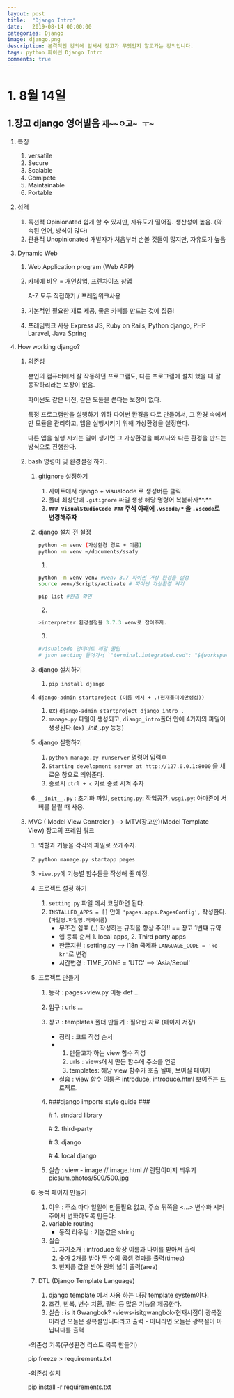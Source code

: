 ```yaml
---
layout: post
title:  "Django Intro"
date:   2019-08-14 00:00:00
categories: Django
image: django.png
description: 본격적인 강의에 앞서서 장고가 무엇인지 알고가는 강의입니다.
tags: python 파이썬 Django Intro
comments: true
---
```


# 1. 8월 14일 

## 	1.장고 django 영어발음 `재~~ㅇ고~ ㅜ~`

1. 특징

   1. versatile
   2. Secure
   3. Scalable
   4. Comlpete
   5. Maintainable
   6. Portable

2. 성격

   1. 독선적 Opinionated 쉽게 할 수 있지만, 자유도가 떨어짐. 생산성이 높음. (약속된 언어, 방식이 많다)
   2. 관용적 Unopinionated 개발자가 처음부터 손볼 것들이 많지만, 자유도가 높음

3. Dynamic Web

   1. Web Application program (Web APP)

   2. 카페에 비유 = 개인창업, 프렌차이즈 창업

      A-Z 모두 직접하기 / 프레임워크사용

   3. 기본적인 필요한 재료 제공, 좋은 카페를 만드는 것에 집중!

   4. 프레임워크 사용 Express JS, Ruby on Rails, Python django, PHP Laravel, Java Spring

4. How working django?

   1. 의존성

      본인의 컴퓨터에서 잘 작동하던 프로그램도, 다른 프로그램에 설치 했을 때 잘 동작하리라는 보장이 없음.

      파이썬도 같은 버전, 같은 모듈을 쓴다는 보장이 없다.

      특정 프로그램만을 실행하기 위하 파이썬 환경을 따로 만들어서, 그 환경 속에서만 모듈을 관리하고, 앱을 실행시키기 위해 가상환경을 설정한다.

      다른 앱을 실행 시키는 일이 생기면 그 가상환경을 빠져나와 다른 환경을 만드는 방식으로 진행한다.

   2. bash 명령어 및 환경설정 하기.
   
      1. gitignore 설정하기 
   
         1. 사이트에서 django + visualcode 로 생성버튼 클릭.
         2. 폴더 최상단에 `.gitignore` 파일 생성 해당 명령어 복붙하자**.**
         3. **`### VisualStudioCode ###`  주석 아래에 `.vscode/*` 을 `.vscode`로 변경해주자**
   
      2. django 설치 전 설정
   
         ```bash
         python -m venv (가상환경 경로 + 이름)
         python -m venv ~/documents/ssafy
         ```
   
         1. 
   
         ```bash
         python -m venv venv #venv 3.7 파이썬 가상 환경을 설정
         source venv/Scripts/activate # 파이썬 가상환경 켜기
         
         pip list #환경 확인
         ```
   
         
   
         2. 
   
         ```python
         >interpreter 환경설정을 3.7.3 venv로 잡아주자.
         ```
   
         3. 
   
         ```python
         #visualcode 업데이트 깨알 꿀팁
         # json setting 들어가서 `"terminal.integrated.cwd": "${workspaceFolder}",`을 추가해 주자
         ```
   
      3. django 설치하기
   
         1. `pip install django`
   
      4. `django-admin startproject (이름 예시 + .(현재폴더에만생성))`
   
         1. ex) `django-admin startproject django_intro .`
         2. `manage.py` 파일이 생성되고, `diango_intro`폴더 안에 4가지의 파일이 생성된다.(ex) \__init__.py 등등)
   
      5. django 실행하기
   
         1. `python manage.py runserver` 명령어 입력후 
         2. `Starting development server at http://127.0.0.1:8000` 을 새로운 창으로 띄워준다.
         3. 종료시 `ctrl + c` 키로 종료 시켜 주자
   
      6. `__init__.py` : 초기화 파일, `setting.py`: 작업공간, `wsgi.py`: 아마존에 서버를 올릴 때 사용.
   
   3. MVC ( Model View Controler ) --> MTV(장고만)(Model Template View) 장고의 프레임 워크
   
      1. 역할과 기능을 각각의 파일로 쪼개주자.
   
      2. `python manage.py startapp pages`
   
      3. `view.py`에 기능별 함수들을 작성해 줄 예정.
   
      4. 프로젝트 설정 하기
   
         1. `setting.py` 파일 에서 코딩하면 된다.
         2. `INSTALLED_APPS = []` 안에 `'pages.apps.PagesConfig',` 작성한다. (`파일명.파일명.객체이름`)
            - 무조건 쉼표 (`,`) 작성하는 규칙을 항상 주의!!  == 장고 1번쨰 규약
            - 앱 등록 순서 1. local apps, 2. Third party apps
            - 한글지원 : setting.py --> I18n 국제화 `LANGUAGE_CODE = 'ko-kr'`로 변경
            - 시간변경 : TIME_ZONE = 'UTC' --> 'Asia/Seoul'
   
      5. 프로젝트 만들기
   
         1. 동작 : pages>view.py 이동 def ...
   
         2. 입구 : urls ...
   
         3. 창고 : templates 폴더 만들기 : 필요한 자료 (페이지 저장)
   
            - 정리 : 코드 작성 순서  
            - 1. 만들고자 하는 view 함수 작성
              2. urls : views에서 만든 함수에 주소를 연결
              3. templates: 해당 view 함수가 호출 될때, 보여질 페이지
            - 실습 : view 함수 이름은  introduce, introduce.html 보여주는 프로젝트.
   
         4. \###django imports style guide ###
   
            \# 1. stndard library
   
            \# 2. third-party
   
            \# 3. django
   
            \# 4. local django
   
         5. 실습 : view - image // image.html // 랜덤이미지 띄우기 picsum.photos/500/500.jpg
   
      6. 동적 페이지 만들기
   
         1. 이유 : 주소 마다 일일이 만들필요 없고, 주소 뒤쪽을 <...> 변수화 시켜주어서 변화하도록 만든다.
         2. variable routing
            - 동적 라우팅 : 기본값은 string
         3. 실습
            1. 자기소개 : introduce 확장 이름과 나이를 받아서 출력
            2. 숫가 2개를 받아 두 수의 곱셈 결과를 출력(times)
            3. 반지름 값을 받아 원의 넓이 출력(area)
   
      7. DTL (Django Template Language)
   
         1. django template 에서 사용 하는 내장 template system이다.
         2. 조건, 반복, 변수 치환, 필터 등 많은 기능을 제공한다.
         3. 실습 : is it Gwangbok? -views-isitgwangbok-현재시점이 광복절이라면 오늘은 광복절입니다라고 출력 - 아니라면 오늘은 광복절이 아닙니다를 출력
   
         
   
      -의존성 기록(구성환경 리스트 목록 만들기)
   
      pip freeze > requirements.txt
      
      -의존성 설치
      
      pip install -r requirements.txt
      
      